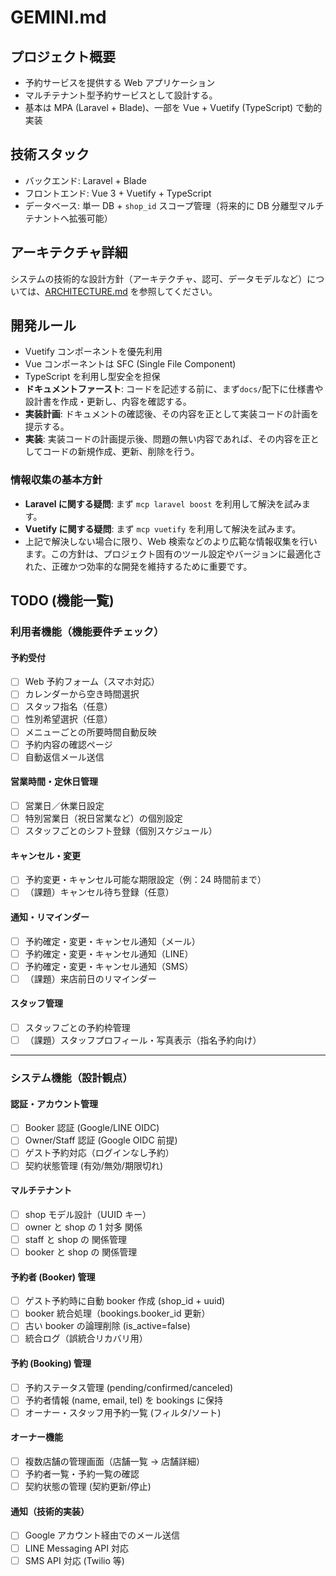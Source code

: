 # GEMINI.md

## プロジェクト概要

-   予約サービスを提供する Web アプリケーション
-   マルチテナント型予約サービスとして設計する。
-   基本は MPA (Laravel + Blade)、一部を Vue + Vuetify (TypeScript) で動的実装

## 技術スタック

-   バックエンド: Laravel + Blade
-   フロントエンド: Vue 3 + Vuetify + TypeScript
-   データベース: 単一 DB + `shop_id` スコープ管理（将来的に DB 分離型マルチテナントへ拡張可能）

## アーキテクチャ詳細

システムの技術的な設計方針（アーキテクチャ、認可、データモデルなど）については、[ARCHITECTURE.md](./docs/ARCHITECTURE.md) を参照してください。

## 開発ルール

-   Vuetify コンポーネントを優先利用
-   Vue コンポーネントは SFC (Single File Component)
-   TypeScript を利用し型安全を担保
-   **ドキュメントファースト**: コードを記述する前に、まず`docs/`配下に仕様書や設計書を作成・更新し、内容を確認する。
-   **実装計画**: ドキュメントの確認後、その内容を正として実装コードの計画を提示する。
-   **実装**: 実装コードの計画提示後、問題の無い内容であれば、その内容を正としてコードの新規作成、更新、削除を行う。

### 情報収集の基本方針

-   **Laravel に関する疑問**: まず `mcp laravel boost` を利用して解決を試みます。
-   **Vuetify に関する疑問**: まず `mcp vuetify` を利用して解決を試みます。
-   上記で解決しない場合に限り、Web 検索などのより広範な情報収集を行います。この方針は、プロジェクト固有のツール設定やバージョンに最適化された、正確かつ効率的な開発を維持するために重要です。

## TODO (機能一覧)

### 利用者機能（機能要件チェック）

#### 予約受付

-   [ ] Web 予約フォーム（スマホ対応）
-   [ ] カレンダーから空き時間選択
-   [ ] スタッフ指名（任意）
-   [ ] 性別希望選択（任意）
-   [ ] メニューごとの所要時間自動反映
-   [ ] 予約内容の確認ページ
-   [ ] 自動返信メール送信

#### 営業時間・定休日管理

-   [ ] 営業日／休業日設定
-   [ ] 特別営業日（祝日営業など）の個別設定
-   [ ] スタッフごとのシフト登録（個別スケジュール）

#### キャンセル・変更

-   [ ] 予約変更・キャンセル可能な期限設定（例：24 時間前まで）
-   [ ] （課題）キャンセル待ち登録（任意）

#### 通知・リマインダー

-   [ ] 予約確定・変更・キャンセル通知（メール）
-   [ ] 予約確定・変更・キャンセル通知（LINE）
-   [ ] 予約確定・変更・キャンセル通知（SMS）
-   [ ] （課題）来店前日のリマインダー

#### スタッフ管理

-   [ ] スタッフごとの予約枠管理
-   [ ] （課題）スタッフプロフィール・写真表示（指名予約向け）

---

### システム機能（設計観点）

#### 認証・アカウント管理

-   [ ] Booker 認証 (Google/LINE OIDC)
-   [ ] Owner/Staff 認証 (Google OIDC 前提)
-   [ ] ゲスト予約対応（ログインなし予約）
-   [ ] 契約状態管理 (有効/無効/期限切れ)

#### マルチテナント

-   [ ] shop モデル設計（UUID キー）
-   [ ] owner と shop の 1 対多 関係
-   [ ] staff と shop の 関係管理
-   [ ] booker と shop の 関係管理

#### 予約者 (Booker) 管理

-   [ ] ゲスト予約時に自動 booker 作成 (shop_id + uuid)
-   [ ] booker 統合処理（bookings.booker_id 更新）
-   [ ] 古い booker の論理削除 (is_active=false)
-   [ ] 統合ログ（誤統合リカバリ用）

#### 予約 (Booking) 管理

-   [ ] 予約ステータス管理 (pending/confirmed/canceled)
-   [ ] 予約者情報 (name, email, tel) を bookings に保持
-   [ ] オーナー・スタッフ用予約一覧 (フィルタ/ソート)

#### オーナー機能

-   [ ] 複数店舗の管理画面（店舗一覧 → 店舗詳細）
-   [ ] 予約者一覧・予約一覧の確認
-   [ ] 契約状態の管理 (契約更新/停止)

#### 通知（技術的実装）

-   [ ] Google アカウント経由でのメール送信
-   [ ] LINE Messaging API 対応
-   [ ] SMS API 対応 (Twilio 等)
